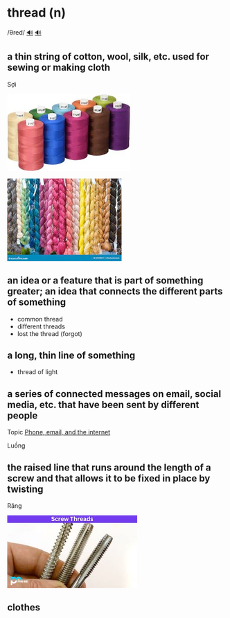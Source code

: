 # thread (n)

/θred/ [🔊](https://www.oxfordlearnersdictionaries.com/media/english/uk_pron/t/thr/threa/thread__gb_1.mp3) [🔊](https://www.oxfordlearnersdictionaries.com/media/english/us_pron/t/thr/threa/thread__us_1.mp3)

## a thin string of cotton, wool, silk, etc. used for sewing or making cloth

Sợi

![thread-01](thread-01.png)

![thread-02](thread-02.png)

## an idea or a feature that is part of something greater; an idea that connects the different parts of something

- common thread
- different threads
- lost the thread (forgot)

## a long, thin line of something

- thread of light

## a series of connected messages on email, social media, etc. that have been sent by different people

Topic [Phone, email, and the internet](../topics/phone-email-and-the-internet.md#phone-email--the-internet)

Luồng

## the raised line that runs around the length of a screw and that allows it to be fixed in place by twisting

Răng

![thread-03](thread-03.png)

## clothes
